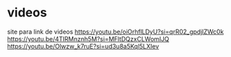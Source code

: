 # videos
site para link de videos
https://youtu.be/oiOrhflLDyU?si=qrR02_gpdjlZWc0k
<br>
https://youtu.be/4TIRMnznh5M?si=MFltDQzxCLWomIJQ
<br>
https://youtu.be/Olwzw_k7ruE?si=ud3u8a5Kql5LXIev
